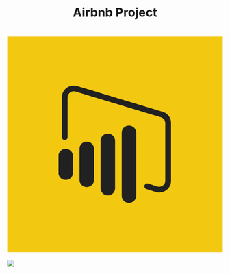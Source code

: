 <h1 align= "center">Airbnb Project<h1>
<img src="./powerbi.png" alt="powerbi"/>
<img src="https://cdn.jsdelivr.net/gh/devicons/devicon/icons/mysql/mysql-plain-wordmark.svg" />